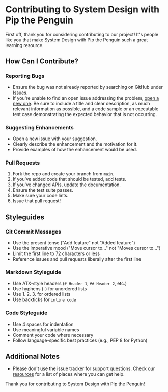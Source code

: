 # Contributing to System Design with Pip the Penguin

First off, thank you for considering contributing to our project! It's people like you that make System Design with Pip the Penguin such a great learning resource.

## How Can I Contribute?

### Reporting Bugs

- Ensure the bug was not already reported by searching on GitHub under [Issues](https://github.com/jindalujjwal0720/system-design-with-pip/issues).
- If you're unable to find an open issue addressing the problem, [open a new one](https://github.com/jindalujjwal0720/system-design-with-pip/issues/new). Be sure to include a title and clear description, as much relevant information as possible, and a code sample or an executable test case demonstrating the expected behavior that is not occurring.

### Suggesting Enhancements

- Open a new issue with your suggestion.
- Clearly describe the enhancement and the motivation for it.
- Provide examples of how the enhancement would be used.

### Pull Requests

1. Fork the repo and create your branch from `main`.
2. If you've added code that should be tested, add tests.
3. If you've changed APIs, update the documentation.
4. Ensure the test suite passes.
5. Make sure your code lints.
6. Issue that pull request!

## Styleguides

### Git Commit Messages

- Use the present tense ("Add feature" not "Added feature")
- Use the imperative mood ("Move cursor to..." not "Moves cursor to...")
- Limit the first line to 72 characters or less
- Reference issues and pull requests liberally after the first line

### Markdown Styleguide

- Use ATX-style headers (`# Header 1`, `## Header 2`, etc.)
- Use hyphens (-) for unordered lists
- Use 1. 2. 3. for ordered lists
- Use backticks for `inline code`

### Code Styleguide

- Use 4 spaces for indentation
- Use meaningful variable names
- Comment your code where necessary
- Follow language-specific best practices (e.g., PEP 8 for Python)

## Additional Notes

- Please don't use the issue tracker for support questions. Check our [resources](resources.md) for a list of places where you can get help.

Thank you for contributing to System Design with Pip the Penguin!
